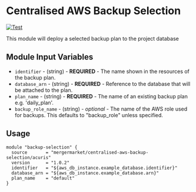 # Centralised AWS Backup Selection

[![Test](https://github.com/mergermarket/terraform-acuris-centralised-aws-backup-selection/actions/workflows/test.yml/badge.svg)](https://github.com/mergermarket/terraform-acuris-centralised-aws-backup-selection/actions/workflows/test.yml)

This module will deploy a selected backup plan to the project database

## Module Input Variables

- `identifier` - (string) - **REQUIRED** - The name shown in the resources of the backup plan.
- `database_arn` - (string) - **REQUIRED** - Reference to the database that will be attached to the plan.
- `plan_name` - (string) - **REQUIRED** - The name of an existing backup plan e.g. 'daily_plan'.
- `backup_role_name` - (string) - _optional_ -
  The name of the AWS role used for backups. This defaults to "backup_role" unless specified.

## Usage

```hcl
module "backup-selection" {
  source       = "mergermarket/centralised-aws-backup-selection/acuris"
  version      = "1.0.2"
  identifier   = "${aws_db_instance.example_database.identifier}"
  database_arn = "${aws_db_instance.example_database.arn}"
  plan_name    = "default"
}
```
